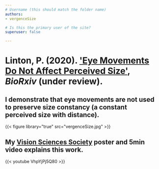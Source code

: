 ```yaml
---
# Username (this should match the folder name)
authors:
- vergenceSize

# Is this the primary user of the site?
superuser: false

---
```

# Linton, P. (2020). ['Eye Movements Do Not Affect Perceived Size'](https://www.biorxiv.org/content/10.1101/2020.02.23.961649v2), _BioRxiv_ (under review).

## I demonstrate that eye movements are not used to preserve size constancy (a constant perceived size with distance).

{{< figure library="true" src="vergenceSize.jpg" >}}

## My [Vision Sciences Society](https://www.visionsciences.org/) poster and 5min video explains this work.

{{< youtube VhpYjPj5Q80 >}}







